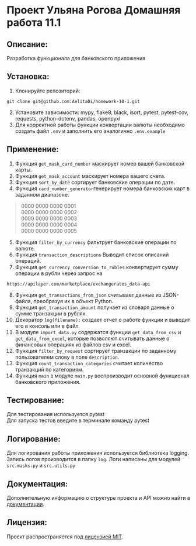 # Проект Ульяна Рогова Домашняя работа 11.1

## Описание:

Разработка функционала для банковского приложения

## Установка:

1. Клонируйте репозиторий:
```
git clone git@github.com:AelitaDi/homework-10-1.git
```
2. Установите зависимости: mypy, flake8, black, isort, pytest, pytest-cov, requests, python-dotenv, pandas, openpyxl
3. Для корректной работы функции конвертации валюты необходимо создать файл `.env` и заполнить его аналогично `.env.example`

## Применение:

1. Функция `get_mask_card_number` маскирует номер вашей банковской карты.
2. Функция `get_mask_account` маскирует номера вашего счета.
3. Функция `sort_by_date` сортирует банковские операции по дате.
4. Функция `card_number_generator`генерирует номера банковских карт в заданном диапазоне.
>0000 0000 0000 0001  
0000 0000 0000 0002  
0000 0000 0000 0003  
0000 0000 0000 0004  
0000 0000 0000 0005
5. Функция `filter_by_currency` фильтрует банковские операции по валюте.
6. Функция `transaction_descriptions` Выводит список описаний операций.
7. Функция `get_currency_conversion_to_rubles` конвертирует сумму операции в рубли через запрос на 
```
https://apilayer.com/marketplace/exchangerates_data-api
```
8. Функция `get_transactions_from_json` считывает данные из JSON-файла, преобразуя их в объект Python.
9. Функция `get_transaction_amount` получает из словаря данные о сумме транзакции в рублях.
10. Декоратор `log(filename):` создает отчет о работе функции и выводит его в консоль или в файл.
11. В модуле `import_data.py` содержатся функции `get_data_from_csv` и `get_data_from_excel`, 
которые позволяют считывать данные о финансовых операциях из файлов csv и excel.
12. Функция `filter_by_request` сортирует транзакции по заданному пользователем слову в поле `description`.
13. Функция `count_transaction_categories` считает количество транзакций по категориям.
14. Функция `main` в модуле `main.py` воспроизводит основной функционал банковского приложения. 

## Тестирование:

Для тестирования используется pytest  
Для запуска тестов введите в терминале команду pytest

## Логирование:

Для логирования работы приложения используется библиотека logging. Запись логов производится в папку ``log``.
Логи написаны для модулей ``src.masks.py`` и ``src.utils.py``

## Документация:

Дополнительную информацию о структуре проекта и API можно найти в [документации](docs/README.md).

## Лицензия:

Проект распространяется под [лицензией MIT](LICENSE).
